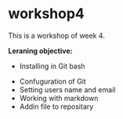 # workshop4 

This is a workshop of week 4.

**Leraning objective:**
<ul>
<li>Installing in Git bash</li>
</ul>

- Confuguration of Git
- Setting users name and email
- Working with markdown
- Addin file to repositary

